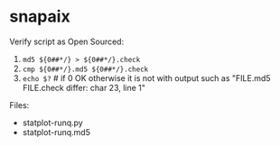 # snapaix

Verify script as Open Sourced:
1. `md5 ${0##*/} > ${0##*/}.check`
1. `cmp ${0##*/}.md5 ${0##*/}.check` 
1. `echo $?` # if 0 OK otherwise it is not with output such as "FILE.md5 FILE.check differ: char 23, line 1"

Files:
* statplot-runq.py
* statplot-runq.md5
